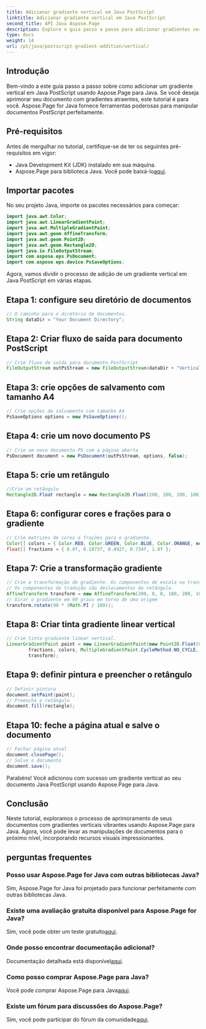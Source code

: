 ```yaml
---
title: Adicionar gradiente vertical em Java PostScript
linktitle: Adicionar gradiente vertical em Java PostScript
second_title: API Java Aspose.Page
description: Explore o guia passo a passo para adicionar gradientes verticais em Java PostScript com Aspose.Page for Java. Aprimore seus documentos sem esforço com recursos visuais vibrantes.
type: docs
weight: 14
url: /pt/java/postscript-gradient-addition/vertical/
---
```

## Introdução
Bem-vindo a este guia passo a passo sobre como adicionar um gradiente vertical em Java PostScript usando Aspose.Page para Java. Se você deseja aprimorar seu documento com gradientes atraentes, este tutorial é para você. Aspose.Page for Java fornece ferramentas poderosas para manipular documentos PostScript perfeitamente.
## Pré-requisitos
Antes de mergulhar no tutorial, certifique-se de ter os seguintes pré-requisitos em vigor:
- Java Development Kit (JDK) instalado em sua máquina.
-  Aspose.Page para biblioteca Java. Você pode baixá-lo[aqui](https://releases.aspose.com/page/java/).
## Importar pacotes
No seu projeto Java, importe os pacotes necessários para começar:
```java
import java.awt.Color;
import java.awt.LinearGradientPaint;
import java.awt.MultipleGradientPaint;
import java.awt.geom.AffineTransform;
import java.awt.geom.Point2D;
import java.awt.geom.Rectangle2D;
import java.io.FileOutputStream;
import com.aspose.eps.PsDocument;
import com.aspose.eps.device.PsSaveOptions;
```
Agora, vamos dividir o processo de adição de um gradiente vertical em Java PostScript em várias etapas.
## Etapa 1: configure seu diretório de documentos
```java
// O caminho para o diretório de documentos.
String dataDir = "Your Document Directory";
```
## Etapa 2: Criar fluxo de saída para documento PostScript
```java
// Crie fluxo de saída para documento PostScript
FileOutputStream outPsStream = new FileOutputStream(dataDir + "VerticalGradient_outPS.ps");
```
## Etapa 3: crie opções de salvamento com tamanho A4
```java
// Crie opções de salvamento com tamanho A4
PsSaveOptions options = new PsSaveOptions();
```
## Etapa 4: crie um novo documento PS
```java
// Crie um novo documento PS com a página aberta
PsDocument document = new PsDocument(outPsStream, options, false);
```
## Etapa 5: crie um retângulo
```java
//Crie um retângulo
Rectangle2D.Float rectangle = new Rectangle2D.Float(200, 100, 200, 100);
```
## Etapa 6: configurar cores e frações para o gradiente
```java
// Crie matrizes de cores e frações para o gradiente.
Color[] colors = { Color.RED, Color.GREEN, Color.BLUE, Color.ORANGE, new Color(85, 107, 47) };
float[] fractions = { 0.0f, 0.1873f, 0.492f, 0.734f, 1.0f };
```
## Etapa 7: Crie a transformação gradiente
```java
// Crie a transformação de gradiente. Os componentes de escala na transformação devem ser iguais à largura e à altura do retângulo.
// Os componentes de tradução são deslocamentos do retângulo.
AffineTransform transform = new AffineTransform(200, 0, 0, 100, 200, 100);
// Girar o gradiente em 90 graus em torno de uma origem
transform.rotate(90 * (Math.PI / 180));
```
## Etapa 8: Criar tinta gradiente linear vertical
```java
// Crie tinta gradiente linear vertical.
LinearGradientPaint paint = new LinearGradientPaint(new Point2D.Float(0, 0), new Point2D.Float(200, 100),
        fractions, colors, MultipleGradientPaint.CycleMethod.NO_CYCLE, MultipleGradientPaint.ColorSpaceType.SRGB,
        transform);
```
## Etapa 9: definir pintura e preencher o retângulo
```java
// Definir pintura
document.setPaint(paint);
// Preencha o retângulo
document.fill(rectangle);
```
## Etapa 10: feche a página atual e salve o documento
```java
// Fechar página atual
document.closePage();
// Salve o documento
document.save();
```
Parabéns! Você adicionou com sucesso um gradiente vertical ao seu documento Java PostScript usando Aspose.Page para Java.
## Conclusão
Neste tutorial, exploramos o processo de aprimoramento de seus documentos com gradientes verticais vibrantes usando Aspose.Page para Java. Agora, você pode levar as manipulações de documentos para o próximo nível, incorporando recursos visuais impressionantes.
## perguntas frequentes
### Posso usar Aspose.Page for Java com outras bibliotecas Java?
Sim, Aspose.Page for Java foi projetado para funcionar perfeitamente com outras bibliotecas Java.
### Existe uma avaliação gratuita disponível para Aspose.Page for Java?
 Sim, você pode obter um teste gratuito[aqui](https://releases.aspose.com/).
### Onde posso encontrar documentação adicional?
 Documentação detalhada está disponível[aqui](https://reference.aspose.com/page/java/).
### Como posso comprar Aspose.Page para Java?
 Você pode comprar Aspose.Page para Java[aqui](https://purchase.aspose.com/buy).
### Existe um fórum para discussões do Aspose.Page?
 Sim, você pode participar do fórum da comunidade[aqui](https://forum.aspose.com/c/page/39).
